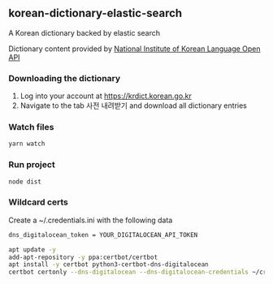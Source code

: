 ## korean-dictionary-elastic-search

A Korean dictionary backed by elastic search

Dictionary content provided by [National Institute of Korean Language Open API](https://krdict.korean.go.kr/openApi/openApiInfo)

### Downloading the dictionary

1. Log into your account at https://krdict.korean.go.kr
2. Navigate to the tab 사전 내려받기 and download all dictionary entries

### Watch files

```bash
yarn watch
```

### Run project

```bash
node dist
```

### Wildcard certs

Create a ~/.credentials.ini with the following data

```sh
dns_digitalocean_token = YOUR_DIGITALOCEAN_API_TOKEN
```

```sh
apt update -y
add-apt-repository -y ppa:certbot/certbot
apt install -y certbot python3-certbot-dns-digitalocean
certbot certonly --dns-digitalocean --dns-digitalocean-credentials ~/credentials.ini  -d seoullatte.com -d *.seoullatte.com
```
